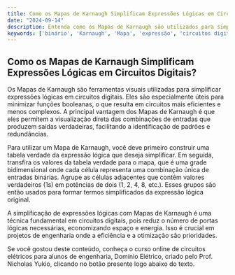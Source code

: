```yaml
---
title: Como os Mapas de Karnaugh Simplificam Expressões Lógicas em Circuitos Digitais?
date: "2024-09-14"
description: Entenda como os Mapas de Karnaugh são utilizados para simplificar expressões lógicas em circuitos digitais.
keywords: ['binário', 'Karnaugh', 'Mapa', 'expressão', 'circuitos digitais']
---
```


## Como os Mapas de Karnaugh Simplificam Expressões Lógicas em Circuitos Digitais?

Os Mapas de Karnaugh são ferramentas visuais utilizadas para simplificar expressões lógicas em circuitos digitais. Eles são especialmente úteis para minimizar funções booleanas, o que resulta em circuitos mais eficientes e menos complexos. A principal vantagem dos Mapas de Karnaugh é que eles permitem a visualização direta das combinações de entradas que produzem saídas verdadeiras, facilitando a identificação de padrões e redundâncias.

Para utilizar um Mapa de Karnaugh, você deve primeiro construir uma tabela verdade da expressão lógica que deseja simplificar. Em seguida, transfira os valores da tabela verdade para o mapa, que é uma grade bidimensional onde cada célula representa uma combinação única de entradas binárias. Agrupe as células adjacentes que contêm valores verdadeiros (1s) em potências de dois (1, 2, 4, 8, etc.). Esses grupos são então usados para formar termos simplificados da expressão lógica original.

A simplificação de expressões lógicas com Mapas de Karnaugh é uma técnica fundamental em circuitos digitais, pois reduz o número de portas lógicas necessárias, economizando espaço e energia. Isso é crucial em projetos de engenharia onde a eficiência e a otimização são prioridades.

Se você gostou deste conteúdo, conheça o curso online de circuitos elétricos para alunos de engenharia, Domínio Elétrico, criado pelo Prof. Nicholas Yukio, clicando no botão presente logo abaixo do texto.